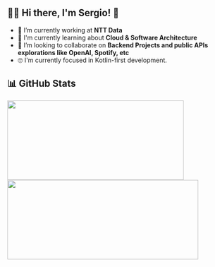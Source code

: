 ## 👨‍💻 Hi there, I'm Sergio! 👋

- 🔭 I’m currently working at **NTT Data**
- 🌱 I'm currently learning about **Cloud & Software Architecture**
- 👯 I’m looking to collaborate on **Backend Projects and public APIs explorations like OpenAI, Spotify, etc**
- 🙄 I'm currently focused in Kotlin-first development.

## 📊 GitHub Stats
<img height="180em" width="400em" src="https://github-readme-stats.vercel.app/api?username=sherrerap&show_icons=true"/> <img height="180em" width="433em" src="https://github-readme-stats.vercel.app/api/top-langs/?username=sherrerap&layout=compact"/>
